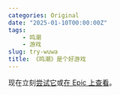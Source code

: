 ```yaml
---
categories: Original
date: "2025-01-10T00:00:00Z"
tags:
    - 鸣潮
    - 游戏
slug: try-wuwa
title: 《鸣潮》是个好游戏
---
```


现在立刻[尝试它](https://wutheringwaves.kurogames.com/zh-tw/)或[在 Epic 上查看](https://store.epicgames.com/zh-CN/p/wuthering-waves-76ebc5)。
